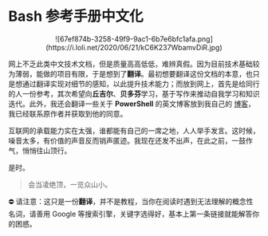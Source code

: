 # Bash 参考手册中文化

<center>![67ef874b-3258-49f9-9ac1-6b7e6bfc1afa.png](https://i.loli.net/2020/06/21/kC6K237WbamvDiR.jpg)</center>

网上不乏此类中文技术文档，但是质量高高低低，难辨真假。因为目前技术基础较为薄弱，能做的项目有限，于是想到了**翻译**。最初想要翻译这份文档的本意，也只是想通过翻译实现对细节的感知，以此提升技术能力；而放到网上，首先是给同行的人一份参考，其次希望向**丘吉尔**、**贝多芬**学习，基于写作来推动自我学习和知识迭代。此外，我还会翻译一些关于 **PowerShell** 的英文博客放到我自己的 [博客](https://coodev.bitcron.com)，我已经联系原作者并获取到他的同意。

互联网的承载能力实在太强，谁都能有自己的一席之地，人人举手发言。这时候，噪音太多，有价值的声音反而销声匿迹。我现在还发不出声，在此之前，一鼓作气，悄悄往山顶行。

是时。

> 会当凌绝顶，一览众山小。

⛔ 请注意：这只是一份**翻译**，并不是教程，当你在阅读时遇到无法理解的概念性名词，请善用 Google 等搜索引擎，关键字选得好，基本上第一条链接就能解答你的困惑。